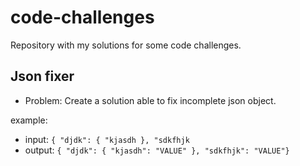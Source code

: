# code-challenges
Repository with my solutions for some code challenges.

## Json fixer
- Problem: Create a solution able to fix incomplete json object.

example:
- input: ``` { "djdk": { "kjasdh }, "sdkfhjk ```
- output: ``` { "djdk": { "kjasdh": "VALUE" }, "sdkfhjk": "VALUE"} ```
